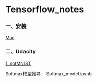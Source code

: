 # Tensorflow_notes

### 一、安装

[Mac](./tensorflow_setup_note.md)


### 二、Udacity

[1. notMNIST](./notMNIST.ipynb)

Softmax模型推导 －Softmax_model.ipynb


